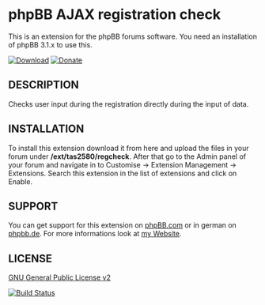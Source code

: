 # phpBB AJAX registration check

This is an extension for the phpBB forums software. You need an installation of phpBB 3.1.x to use this.

[![Download](https://raw.githubusercontent.com/tas2580/privacyprotection/master/.github/button_download.png)](https://tas2580.net/downloads/phpbb-ajax-regcheck/) [![Donate](https://raw.githubusercontent.com/tas2580/privacyprotection/master/.github/button_donate.png)](https://www.paypal.com/cgi-bin/webscr?cmd=_s-xclick&hosted_button_id=S8PXGAJZP9GWN)

DESCRIPTION
-------
Checks user input during the registration directly during the input of data.

INSTALLATION
----------
To install this extension download it from here and upload the files in your forum under <b>/ext/tas2580/regcheck</b>.
After that go to the Admin panel of your forum and navigate in to Customise -> Extension Management -> Extensions. Search this extension in the list of extensions and click on Enable.


SUPPORT
-------
You can get support for this extension on <a href="https://www.phpbb.com/community/viewtopic.php?f=456&t=2346906">phpBB.com</a>
or in german on <a href="https://www.phpbb.de/community/viewtopic.php?f=149&t=236071">phpbb.de</a>. For more informations look at
<a href="https://tas2580.net/downloads/phpbb-ajax-regcheck/">my Website</a>.

LICENSE
-------
<a href="http://opensource.org/licenses/gpl-2.0.php">GNU General Public License v2</a>

[![Build Status](https://travis-ci.org/tas2580/regcheck.svg?branch=master)](https://travis-ci.org/tas2580/regcheck)
